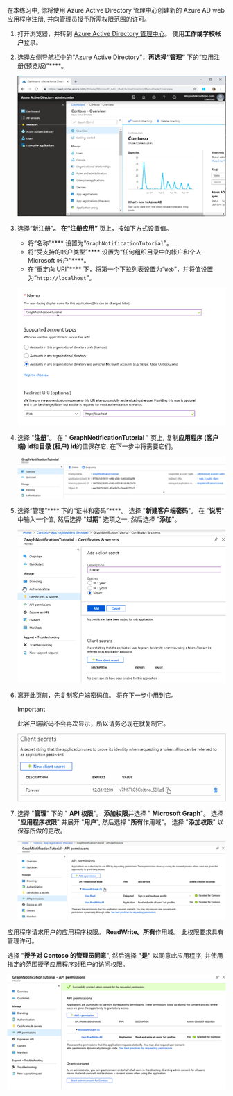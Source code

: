 <!-- markdownlint-disable MD002 MD041 -->

在本练习中, 你将使用 Azure Active Directory 管理中心创建新的 Azure AD web 应用程序注册, 并向管理员授予所需权限范围的许可。

1. 打开浏览器，并转到 [Azure Active Directory 管理中心](https://portal.azure.com)。 使用**工作或学校帐户**登录。

1. 选择左侧导航栏中的“Azure Active Directory”****，再选择“管理”**** 下的“应用注册(预览版)”****。

    ![应用注册的屏幕截图 ](./images/01.png)

1. 选择“新注册”****。 在“注册应用”**** 页上，按如下方式设置值。

    - 将“名称”**** 设置为“`GraphNotificationTutorial`”。
    - 将“受支持的帐户类型”**** 设置为“任何组织目录中的帐户和个人 Microsoft 帐户”****。
    - 在“重定向 URI”**** 下，将第一个下拉列表设置为“`Web`”，并将值设置为“`http://localhost`”。

    !["注册应用程序" 页的屏幕截图](./images/02.png)

1. 选择 "**注册**"。 在 " **GraphNotificationTutorial** " 页上, 复制**应用程序 (客户端) id**和**目录 (租户) id**的值保存它, 在下一步中将需要它们。

    ![新应用注册的应用程序 ID 的屏幕截图](./images/03.png)

1. 选择“管理”**** 下的“证书和密码”****。 选择 "**新建客户端密码**"。 在 "**说明**" 中输入一个值, 然后选择 "**过期**" 选项之一, 然后选择 "**添加**"。

    !["添加客户端密码" 对话框的屏幕截图](./images/04.png)

1. 离开此页前，先复制客户端密码值。 将在下一步中用到它。

    > [!IMPORTANT]
    > 此客户端密码不会再次显示，所以请务必现在就复制它。

    ![新添加的客户端密码的屏幕截图](./images/05.png)

1. 选择 "**管理**" 下的 " **API 权限**"。 **添加权限**并选择 " **Microsoft Graph**"。 选择 "**应用程序权限**" 并展开 "**用户**", 然后选择 "**所有**作用域"。 选择 "**添加权限**" 以保存所做的更改。

    ![新添加的客户端密码的屏幕截图](./images/06.png)

应用程序请求用户的应用程序权限。 **ReadWrite。所有**作用域。 此权限要求具有管理许可。

选择 "**授予对 Contoso 的管理员同意**", 然后选择 **"是"** 以同意此应用程序, 并使用指定的范围授予应用程序对租户的访问权限。

![登录屏幕截图](./images/07.png)

